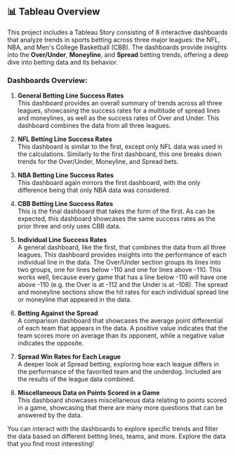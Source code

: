 ## 📊 Tableau Overview

This project includes a Tableau Story consisting of 8 interactive dashboards that analyze trends in sports betting across three major leagues: the NFL, NBA, and Men's College Basketball (CBB). The dashboards provide insights into the **Over/Under**, **Moneyline**, and **Spread** betting trends, offering a deep dive into betting data and its behavior.

### Dashboards Overview:
1. **General Betting Line Success Rates**  
   This dashboard provides an overall summary of trends across all three leagues, showcasing the success rates for a multitude of spread lines and moneylines, as well as the success rates of Over and Under. This dashboard combines the data from all three leagues.

2. **NFL Betting Line Success Rates**  
   This dashboard is similar to the first, except only NFL data was used in the calculations. Similarly to the first dashboard, this one breaks down trends for the Over/Under, Moneyline, and Spread bets.

3. **NBA Betting Line Success Rates**  
   This dashboard again mirrors the first dashboard, with the only difference being that only NBA data was considered.

4. **CBB Betting Line Success Rates**  
   This is the final dashboard that takes the form of the first. As can be expected, this dashboard showcases the same success rates as the prior three and only uses CBB data.
   
5. **Individual Line Success Rates**  
   A general dashboard, like the first, that combines the data from all three leagues. This dashboard provides insights into the performance of each individual line in the data. The Over/Under section groups its lines into two groups, one for lines below -110 and one for lines above -110. This works well, because every game that has a line below -110 will have one above -110 (e.g. the Over is at -112 and the Under is at -108). The spread and moneyline sections show the hit rates for each individual spread line or moneyline that appeared in the data.

6. **Betting Against the Spread**  
   A comparison dashboard that showcases the average point differential of each team that appears in the data. A positive value indicates that the team scores more on average than its opponent, while a negative value indicates the opposite.

7. **Spread Win Rates for Each League**  
   A deeper look at Spread betting, exploring how each league differs in the performance of the favorited team and the underdog. Included are the results of the league data combined.

8. **Miscellaneous Data on Points Scored in a Game**  
   This dashboard showcases miscellaneous data relating to points scored in a game, showcasing that there are many more questions that can be answered by the data.

You can interact with the dashboards to explore specific trends and filter the data based on different betting lines, teams, and more. Explore the data that you find most interesting!
